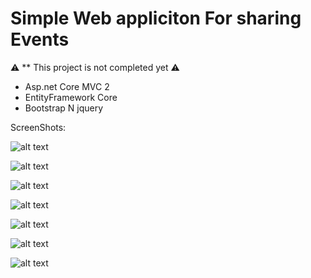 
# Simple Web appliciton For sharing Events
:warning: ** This project is not completed yet :warning:

* Asp.net Core MVC 2
* EntityFramework Core
* Bootstrap N jquery

ScreenShots:


![alt text](http://uupload.ir/files/u19q_overview.png)

![alt text](http://uupload.ir/files/5eo1_login.png)

![alt text](http://uupload.ir/files/z3rl_search.png)

![alt text](http://uupload.ir/files/kzzz_detail.png)

![alt text](http://uupload.ir/files/24yz_userevents.png)

![alt text](http://uupload.ir/files/4rbj_pays.png)

![alt text](http://uupload.ir/files/padq_createevent.png)









